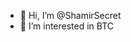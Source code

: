 - 👋 Hi, I’m @ShamirSecret
- 👀 I’m interested in BTC

<!---
ShamirSecret/ShamirSecret is a ✨ special ✨ repository because its `README.md` (this file) appears on your GitHub profile.
You can click the Preview link to take a look at your changes.
--->
